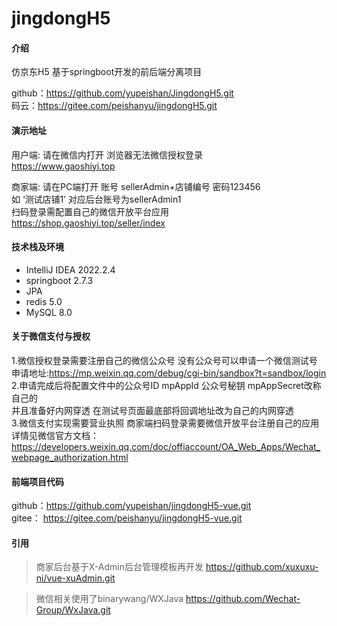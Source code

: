 # jingdongH5

#### 介绍
仿京东H5 基于springboot开发的前后端分离项目

github：https://github.com/yupeishan/JingdongH5.git  
码云：https://gitee.com/peishanyu/jingdongH5.git

#### 演示地址
用户端:
请在微信内打开 浏览器无法微信授权登录  
https://www.gaoshiyi.top

商家端:
请在PC端打开 账号 sellerAdmin+店铺编号 密码123456  
如 ‘测试店铺1’  对应后台账号为sellerAdmin1  
扫码登录需配置自己的微信开放平台应用  
https://shop.gaoshiyi.top/seller/index 

#### 技术栈及环境
- IntelliJ IDEA 2022.2.4
- springboot 2.7.3 
- JPA
- redis 5.0
- MySQL 8.0

#### 关于微信支付与授权
1.微信授权登录需要注册自己的微信公众号 没有公众号可以申请一个微信测试号  
申请地址:https://mp.weixin.qq.com/debug/cgi-bin/sandbox?t=sandbox/login  
2.申请完成后将配置文件中的公众号ID mpAppId 公众号秘钥 mpAppSecret改称自己的  
并且准备好内网穿透  在测试号页面最底部将回调地址改为自己的内网穿透  
3.微信支付实现需要营业执照 商家端扫码登录需要微信开放平台注册自己的应用  
详情见微信官方文档：https://developers.weixin.qq.com/doc/offiaccount/OA_Web_Apps/Wechat_webpage_authorization.html  

#### 前端项目代码
github：https://github.com/yupeishan/jingdongH5-vue.git  
gitee： https://gitee.com/peishanyu/jingdongH5-vue.git  

#### 引用
>商家后台基于X-Admin后台管理模板再开发
>https://github.com/xuxuxu-ni/vue-xuAdmin.git

>微信相关使用了binarywang/WXJava
>https://github.com/Wechat-Group/WxJava.git